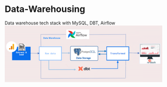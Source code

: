 # Data-Warehousing
Data warehouse tech stack with MySQL, DBT, Airflow
![alt text](https://github.com/bkget/Data-Warehousing/blob/main/screenshots/Architectural_diagram.png?raw=true)
